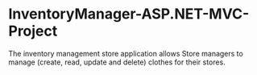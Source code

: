 # InventoryManager-ASP.NET-MVC-Project
The inventory management store application allows Store managers to manage (create, read, update and delete) clothes for their stores.
